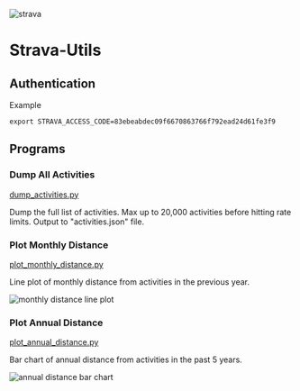 ![strava](https://github.com/user-attachments/assets/aa4a0b43-e73e-4ef9-bb0e-608d7ae20e75)

# Strava-Utils

## Authentication

Example

```
export STRAVA_ACCESS_CODE=83ebeabdec09f6670863766f792ead24d61fe3f9
```

## Programs

### Dump All Activities

[dump\_activities.py](/dump_activities.py)

Dump the full list of activities. Max up to 20,000 activities before hitting
rate limits. Output to "activities.json" file.

### Plot Monthly Distance

[plot\_monthly\_distance.py](/plot_monthly_distance.py)

Line plot of monthly distance from activities in the previous year.

![monthly distance line plot](https://github.com/user-attachments/assets/7c0e4b0d-413f-4180-ac76-9b533169b52a)

### Plot Annual Distance

[plot\_annual\_distance.py](/plot_annual_distance.py)

Bar chart of annual distance from activities in the past 5 years.

![annual distance bar chart](https://github.com/user-attachments/assets/09128fb2-d53f-474c-8da9-2d2c23648867)

